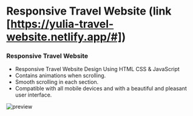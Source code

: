 # Responsive Travel Website (link [https://yulia-travel-website.netlify.app/#])

### Responsive Travel Website

- Responsive Travel Website Design Using HTML CSS & JavaScript
- Contains animations when scrolling.
- Smooth scrolling in each section.
- Compatible with all mobile devices and with a beautiful and pleasant user interface.

![preview](https://github.com/yulia-ura2/travel-website/assets/159533804/c404c3f6-5688-4e56-93ac-0c89421e1d19)

